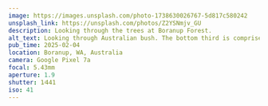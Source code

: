 ```yaml
---
image: https://images.unsplash.com/photo-1738630026767-5d817c580242
unsplash_link: https://unsplash.com/photos/Z2YSNmjv_GU
description: Looking through the trees at Boranup Forest. 
alt_text: Looking through Australian bush. The bottom third is comprised of green ferns and shrubbery. Above that, you can see the trunks of trees wrapped in bark of varying shades. Towards the top, you can see patches of blue sky showing through the canopy.
pub_time: 2025-02-04
location: Boranup, WA, Australia
camera: Google Pixel 7a
focal: 5.43mm
aperture: 1.9
shutter: 1⁄441
iso: 41
---
```

